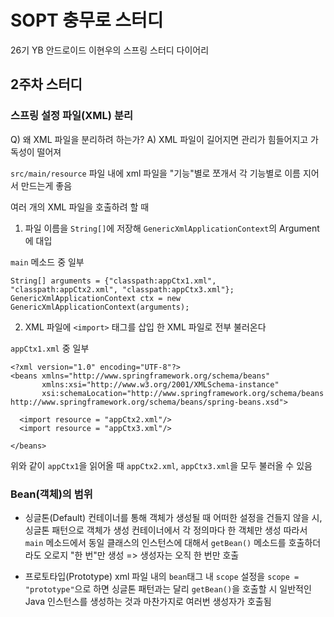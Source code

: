 # SOPT 충무로 스터디
26기 YB 안드로이드 이현우의 스프링 스터디 다이어리

## 2주차 스터디
### 스프링 설정 파일(XML) 분리
Q) 왜 XML 파일을 분리하려 하는가?
A) XML 파일이 길어지면 관리가 힘들어지고 가독성이 떨어져

```src/main/resource``` 파일 내에 xml 파일을 "기능"별로 쪼개서
각 기능별로 이름 지어서 만드는게 좋음

여러 개의 XML 파일을 호출하려 할 때
1) 파일 이름을 ```String[]```에 저장해 ```GenericXmlApplicationContext```의 Argument에 대입

```main``` 메소드 중 일부
```
String[] arguments = {"classpath:appCtx1.xml", "classpath:appCtx2.xml", "classpath:appCtx3.xml"};
GenericXmlApplicationContext ctx = new GenericXmlApplicationContext(arguments);
```

2) XML 파일에 ```<import>``` 태그를 삽입 한 XML 파일로 전부 불러온다

```appCtx1.xml``` 중 일부
```
<?xml version="1.0" encoding="UTF-8"?>
<beans xmlns="http://www.springframework.org/schema/beans"
       xmlns:xsi="http://www.w3.org/2001/XMLSchema-instance"
       xsi:schemaLocation="http://www.springframework.org/schema/beans http://www.springframework.org/schema/beans/spring-beans.xsd">

  <import resource = "appCtx2.xml"/>
  <import resource = "appCtx3.xml"/>
  
</beans>
```

위와 같이 ```appCtx1```을 읽어올 때 ```appCtx2.xml```, ```appCtx3.xml```을 모두 불러올 수 있음

### Bean(객체)의 범위
+ 싱글톤(Default)
컨테이너를 통해 객체가 생성될 때 어떠한 설정을 건들지 않을 시, 싱글톤 패턴으로 객체가 생성
컨테이너에서 각 정의마다 한 객체만 생성
따라서 ```main``` 메소드에서 동일 클래스의 인스턴스에 대해서 ```getBean()``` 메소드를 호출하더라도
오로지 "한 번"만 생성
=> 생성자는 오직 한 번만 호출

+ 프로토타입(Prototype)
xml 파일 내의 ```bean```태그 내 ```scope``` 설정을 ```scope = "prototype"```으로 하면
싱글톤 패턴과는 달리 ```getBean()```을 호출할 시 일반적인 Java 인스턴스를 생성하는 것과 마찬가지로
여러번 생성자가 호출됨
